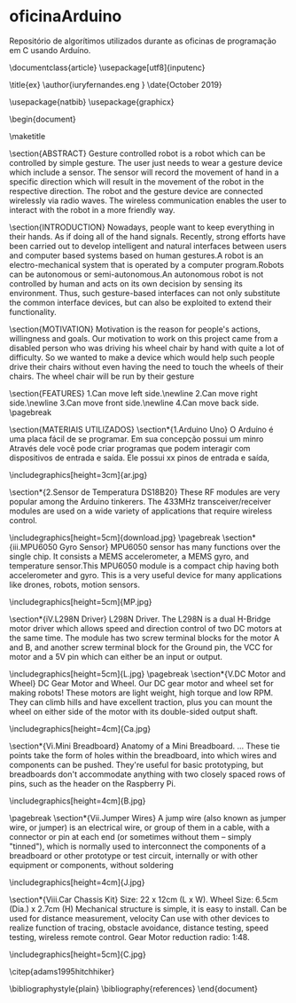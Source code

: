 # oficinaArduino
Repositório de algorítimos utilizados durante as oficinas de programação em C usando Arduíno. 

\documentclass{article}
\usepackage[utf8]{inputenc}

\title{ex}
\author{iuryfernandes.eng }
\date{October 2019}

\usepackage{natbib}
\usepackage{graphicx}

\begin{document}

\maketitle


\section{ABSTRACT}
Gesture controlled robot  is a  robot which can be controlled by simple gesture. The user just needs to wear a gesture device which include a sensor. The sensor will record the movement of hand in a specific direction which will result in the movement of the robot in the respective direction. The robot and the gesture device are connected wirelessly via radio waves. The wireless communication enables the user to interact  with the robot in a more friendly way.

\section{INTRODUCTION}
Nowadays, people want to keep everything in their hands. As if doing all of the hand signals. Recently, strong efforts have been carried out to develop intelligent and natural interfaces between users and computer based systems based on human gestures.A robot is an electro-mechanical system that is operated by a computer program.Robots can be autonomous or semi-autonomous.An autonomous robot is not controlled by human and acts on its own decision by sensing its environment. Thus, such gesture-based interfaces can not only substitute the common interface devices, but can also be exploited to extend their functionality.


\section{MOTIVATION}
Motivation is the reason for people's actions, willingness and goals. Our motivation to work on this project came from a disabled person who was driving his wheel chair by hand with quite a lot of difficulty. So we wanted to make a device which would help such people drive their chairs without even having the need to touch the wheels of their chairs. The wheel chair will be run by their gesture

\section{FEATURES}
1.Can move left  side.\newline
2.Can move right  side.\newline
3.Can move front  side.\newline
4.Can move back  side.
\pagebreak

\section{MATERIAIS UTILIZADOS}
\section*{1.Arduino Uno}
O Arduíno é uma placa fácil de se programar. Em sua concepção possui um minro Através dele você pode criar programas que podem interagir com dispositivos de entrada e saída. Ele possui xx pinos de entrada e saída, 

\includegraphics[height=3cm]{ar.jpg}

\section*{2.Sensor de Temperatura DS18B20}
These RF modules are very popular among the Arduino tinkerers. The 433MHz transceiver/receiver modules are used on a wide variety of applications that require wireless control.

\includegraphics[height=5cm]{download.jpg}
\pagebreak
\section*{iii.MPU6050 Gyro Sensor}
MPU6050 sensor has many functions over the single chip. It consists a MEMS accelerometer, a MEMS gyro, and temperature sensor.This MPU6050 module is a compact chip having both accelerometer and gyro. This is a very useful device for many applications like drones, robots, motion sensors.

\includegraphics[height=5cm]{MP.jpg}

\section*{iV.L298N Driver}
L298N Driver. The L298N is a dual H-Bridge motor driver which allows speed and direction control of two DC motors at the same time. The module has two screw terminal blocks for the motor A and B, and another screw terminal block for the Ground pin, the VCC for motor and a 5V pin which can either be an input or output.

\includegraphics[height=5cm]{L.jpg}
\pagebreak
\section*{V.DC Motor and Wheel}
DC Gear Motor and Wheel. Our DC gear motor and wheel set for making robots! These motors are light weight, high torque and low RPM. They can climb hills and have excellent traction, plus you can mount the wheel on either side of the motor with its double-sided output shaft.

\includegraphics[height=4cm]{Ca.jpg}

\section*{Vi.Mini Breadboard}
Anatomy of a Mini Breadboard. ... These tie points take the form of holes within the breadboard, into which wires and components can be pushed. They're useful for basic prototyping, but breadboards don't accommodate anything with two closely spaced rows of pins, such as the header on the Raspberry Pi.

\includegraphics[height=4cm]{B.jpg}

\pagebreak
\section*{Vii.Jumper Wires}
A jump wire (also known as jumper wire, or jumper) is an electrical wire, or group of them in a cable, with a connector or pin at each end (or sometimes without them – simply "tinned"), which is normally used to interconnect the components of a breadboard or other prototype or test circuit, internally or with other equipment or components, without soldering

\includegraphics[height=4cm]{J.jpg}

\section*{Viii.Car Chassis Kit}
Size: 22 x 12cm (L x W).
Wheel Size: 6.5cm (Dia.) x 2.7cm (H)
Mechanical structure is simple, it is easy to install.
Can be used for distance measurement, velocity
Can use with other devices to realize function of tracing, obstacle avoidance, distance testing, speed testing, wireless remote control.
Gear Motor reduction radio: 1:48.

\includegraphics[height=5cm]{C.jpg}



 \citep{adams1995hitchhiker}

\bibliographystyle{plain}
\bibliography{references}
\end{document}

